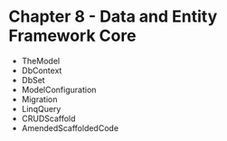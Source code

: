 # Chapter 8 - Data and Entity Framework Core

- TheModel
- DbContext
- DbSet
- ModelConfiguration
- Migration 
- LinqQuery
- CRUDScaffold
- AmendedScaffoldedCode